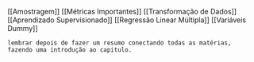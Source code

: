 [[Amostragem]] 
[[Métricas Importantes]]
[[Transformação de Dados]]
[[Aprendizado Supervisionado]]
[[Regressão Linear Múltipla]]
[[Variáveis Dummy]]

	lembrar depois de fazer um resumo conectando todas as matérias, fazendo uma introdução ao capitulo.